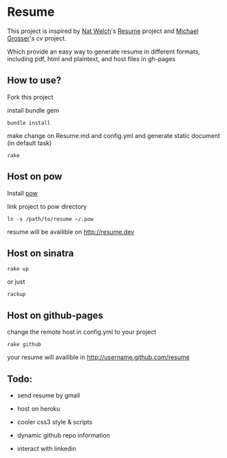# Resume 

This project is inspired by [Nat Welch](https://github.com/icco)'s [Resume](https://github.com/icco/Resume) project and [Michael Grosser](https://github.com/grosser)'s cv project.  

Which provide an easy way to generate resume in different formats, including pdf, html and plaintext, and host files in gh-pages

## How to use?

Fork this project

install bundle gem 

    bundle install
    
make change on Resume.md and config.yml and generate static document (in default task)

    rake

## Host on pow

Install [pow](http://pow.cx/)

link project to pow directory

    ln -s /path/to/resume ~/.pow

resume will be availible on http://resume.dev

## Host on sinatra

    rake up

or just

    rackup

## Host on github-pages

change the remote host in config.yml to your project

    rake github

your resume will availible in http://username.github.com/resume


## Todo:

+ send resume by gmail

+ host on heroku

+ cooler css3 style & scripts

+ dynamic github repo information

+ interact with linkedin
